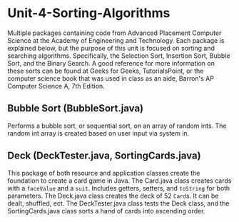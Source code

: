 # Unit-4-Sorting-Algorithms

Multiple packages containing code from Advanced Placement Computer Science at the Academy of Engineering and Technology. Each package is explained below, but the purpose of this unit is focused on sorting and searching algorithms. Specifically, the Selection Sort, Insertion Sort, Bubble Sort, and the Binary Search. A good reference for more information on these sorts can be found at Geeks for Geeks, TutorialsPoint, or the computer science book that was used in class as an aide, Barron's AP Computer Science A, 7th Edition.

## Bubble Sort (BubbleSort.java)
Performs a bubble sort, or sequential sort, on an array of random ints. The random int array is created based on user input via system in. 

## Deck (DeckTester.java, SortingCards.java)
This package of both resource and application classes create the foundation to create a card game in Java. The Card.java class creates cards with a `faceValue` and a `suit`. Includes getters, setters, and `toString` for both parameters. The Deck.java class creates the deck of 52 `Card`s. It can be dealt, shuffled, ect. The DeckTester.java class tests the Deck class, and the SortingCards.java class sorts a hand of cards into ascending order.

